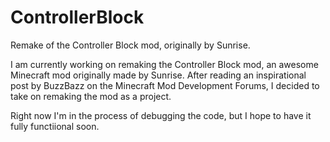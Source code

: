 ControllerBlock
===============

Remake of the Controller Block mod, originally by Sunrise.

I am currently working on remaking the Controller Block mod, an awesome Minecraft mod originally made by Sunrise.
After reading an inspirational post by BuzzBazz on the Minecraft Mod Development Forums, I decided to take on remaking
the mod as a project.

Right now I'm in the process of debugging the code, but I hope to have it fully functiional soon.
